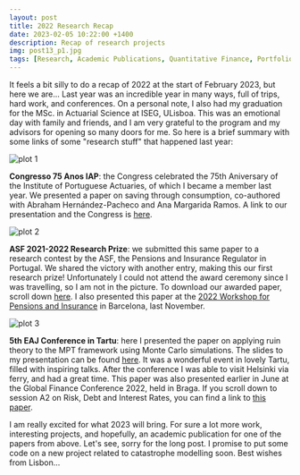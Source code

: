```yaml
---
layout: post
title: 2022 Research Recap 
date: 2023-02-05 10:22:00 +1400
description: Recap of research projects 
img: post13_p1.jpg
tags: [Research, Academic Publications, Quantitative Finance, Portfolio Management, Behavioral Science, Actuarial Science, Pensions]
---
```



It feels a bit silly to do a recap of 2022 at the start of February 2023, but here we are... Last year was an incredible year in many ways, full of trips, hard work, and conferences. On a personal note, I also had my graduation for the MSc. in Actuarial Science at ISEG, ULisboa. This was an emotional day with family and friends, and I am very grateful to the program and my advisors for opening so many doors for me. So here is a brief summary with some links of some "research stuff" that happened last year: 


![plot 1]({{site.baseurl}}/assets/img/post13_p2.jpg)


**Congresso 75 Anos IAP**: the Congress celebrated the 75th Aniversary of the Institute of Portuguese Actuaries, of which I became a member last year. We presented a paper on saving through consumption, co-authored with Abraham Hernández-Pacheco and Ana Margarida Ramos. A link to our presentation and the Congress is [here](https://75anos2020iap.org/comunicacoes-ao-congresso/abraham-hernandez-pacheco/). 


![plot 2]({{site.baseurl}}/assets/img/post13_p3.png)


**ASF 2021-2022 Research Prize**: we submitted this same paper to a research contest by the ASF, the Pensions and Insurance Regulator in Portugal. We shared the victory with another entry, making this our first research prize! Unfortunately I could not attend the award ceremony since I was travelling, so I am not in the picture. To download our awarded paper, scroll down [here](https://1edicaopremioasf.admeus.pt/). I also presented this paper at the [2022 Workshop for Pensions and Insurance](https://www.ub.edu/pai/programme/) in Barcelona, last November.


![plot 3]({{site.baseurl}}/assets/img/post13_p4.jpg)

**5th EAJ Conference in Tartu**: here I presented the paper on applying ruin theory to the MPT framework using Monte Carlo simulations. The slides to my presentation can be found [here](https://sisu.ut.ee/sites/default/files/eaj-conference/files/eaj2022-presentations.pdf). It was a wonderful event in lovely Tartu, filled with inspiring talks. After the conference I was able to visit Helsinki via ferry, and had a great time. This paper was also presented earlier in June at the Global Finance Conference 2022, held in Braga. If you scroll down to session A2 on Risk, Debt and Interest Rates, you can find a link to [this paper](https://www.glofin.org/copy-of-gfc-2022-program-1).


I am really excited for what 2023 will bring. For sure a lot more work, interesting projects, and hopefully, an academic publication for one of the papers from above. Let's see, sorry for the long post. I promise to put some code on a new project related to catastrophe modelling soon. Best wishes from Lisbon...

